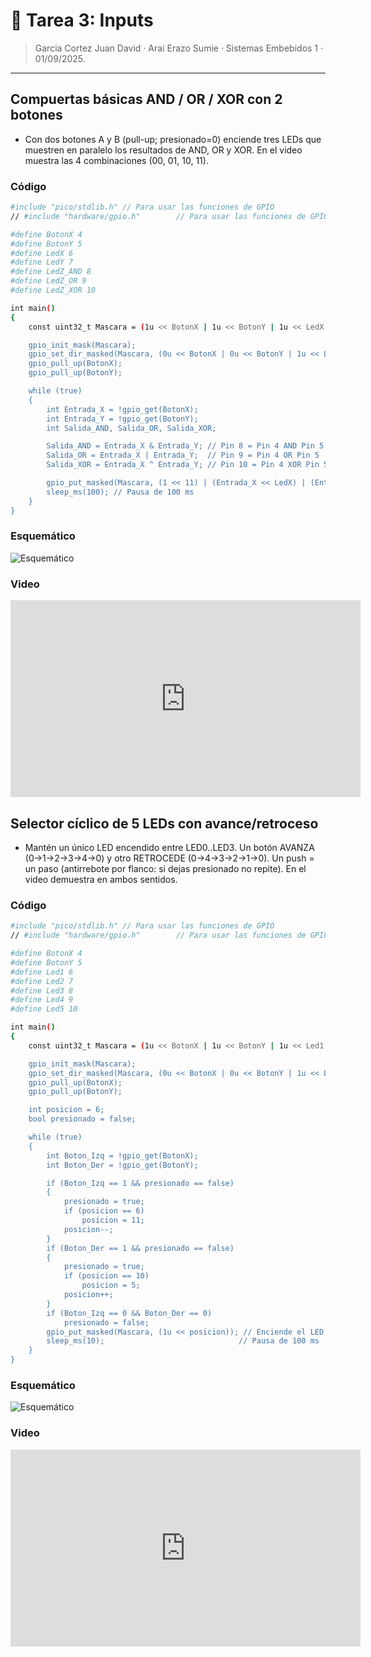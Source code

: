 # 🤖 Tarea 3: Inputs
> Garcia Cortez Juan David · Arai Erazo Sumie ·  Sistemas Embebidos 1  ·  01/09/2025.

---

## Compuertas básicas AND / OR / XOR con 2 botones
*  Con dos botones A y B (pull-up; presionado=0) enciende tres LEDs que muestren en paralelo los resultados de AND, OR y XOR. En el video muestra las 4 combinaciones (00, 01, 10, 11).

### Código
```bash
#include "pico/stdlib.h" // Para usar las funciones de GPIO
// #include "hardware/gpio.h"        // Para usar las funciones de GPIO

#define BotonX 4
#define BotonY 5
#define LedX 6
#define LedY 7
#define LedZ_AND 8
#define LedZ_OR 9
#define LedZ_XOR 10

int main()
{
    const uint32_t Mascara = (1u << BotonX | 1u << BotonY | 1u << LedX | 1u << LedY | 1u << LedZ_AND | 1u << LedZ_OR | 1u << LedZ_XOR);

    gpio_init_mask(Mascara);                                                                                                                 // Inicializa los pines
    gpio_set_dir_masked(Mascara, (0u << BotonX | 0u << BotonY | 1u << LedX | 1u << LedY | 1u << LedZ_AND | 1u << LedZ_OR | 1u << LedZ_XOR)); // Configura los pines como salida
    gpio_pull_up(BotonX);                                                                                                                    // Activa la resistencia pull-up interna del pin 4
    gpio_pull_up(BotonY);

    while (true)
    {
        int Entrada_X = !gpio_get(BotonX);
        int Entrada_Y = !gpio_get(BotonY);
        int Salida_AND, Salida_OR, Salida_XOR;

        Salida_AND = Entrada_X & Entrada_Y; // Pin 8 = Pin 4 AND Pin 5
        Salida_OR = Entrada_X | Entrada_Y;  // Pin 9 = Pin 4 OR Pin 5
        Salida_XOR = Entrada_X ^ Entrada_Y; // Pin 10 = Pin 4 XOR Pin 5

        gpio_put_masked(Mascara, (1 << 11) | (Entrada_X << LedX) | (Entrada_Y << LedY) | (Salida_AND << LedZ_AND) | (Salida_OR << LedZ_OR) | (Salida_XOR << LedZ_XOR));
        sleep_ms(100); // Pausa de 100 ms
    }
}
```

### Esquemático
![Esquemático](imgs/ESQtarea3%20(1).png)

### Video
<iframe width="560" height="315" src="https://www.youtube.com/embed/v0AorhLYsz0" frameborder="0" allowfullscreen></iframe>


## Selector cíclico de 5 LEDs con avance/retroceso
* Mantén un único LED encendido entre LED0..LED3. Un botón AVANZA (0→1→2→3→4→0) y otro RETROCEDE (0→4→3→2→1→0). Un push = un paso (antirrebote por flanco: si dejas presionado no repite). En el video demuestra en ambos sentidos.

### Código
```bash
#include "pico/stdlib.h" // Para usar las funciones de GPIO
// #include "hardware/gpio.h"        // Para usar las funciones de GPIO

#define BotonX 4
#define BotonY 5
#define Led1 6
#define Led2 7
#define Led3 8
#define Led4 9
#define Led5 10

int main()
{
    const uint32_t Mascara = (1u << BotonX | 1u << BotonY | 1u << Led1 | 1u << Led2 | 1u << Led3 | 1u << Led4 | 1u << Led5);

    gpio_init_mask(Mascara);                                                                                                                 // Inicializa los pines
    gpio_set_dir_masked(Mascara, (0u << BotonX | 0u << BotonY | 1u << Led1 | 1u << Led2 | 1u << Led3 | 1u << Led4 | 1u << Led5)); // Configura los pines como salida
    gpio_pull_up(BotonX);                                                                                                                    // Activa la resistencia pull-up interna del pin 4
    gpio_pull_up(BotonY);

    int posicion = 6;
    bool presionado = false;

    while (true)
    {
        int Boton_Izq = !gpio_get(BotonX);
        int Boton_Der = !gpio_get(BotonY);

        if (Boton_Izq == 1 && presionado == false)
        {
            presionado = true;
            if (posicion == 6)
                posicion = 11;
            posicion--;
        }
        if (Boton_Der == 1 && presionado == false)
        {
            presionado = true;
            if (posicion == 10)
                posicion = 5;
            posicion++;
        }
        if (Boton_Izq == 0 && Boton_Der == 0)
            presionado = false;
        gpio_put_masked(Mascara, (1u << posicion)); // Enciende el LED en la posición actual
        sleep_ms(10);                              // Pausa de 100 ms
    }
}
```

### Esquemático
![Esquemático](imgs/ESQtarea3%20(1).png)

### Video
<iframe width="560" height="315" src="https://www.youtube.com/embed/kTSAZdiHBfg" frameborder="0" allowfullscreen></iframe>
